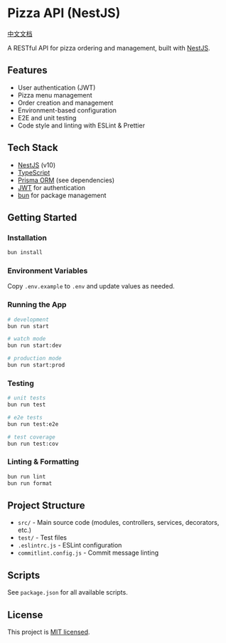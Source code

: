 # Pizza API (NestJS)

[中文文档](./README.zh-CN.md)

A RESTful API for pizza ordering and management, built with [NestJS](https://nestjs.com/).

## Features

- User authentication (JWT)
- Pizza menu management
- Order creation and management
- Environment-based configuration
- E2E and unit testing
- Code style and linting with ESLint & Prettier

## Tech Stack

- [NestJS](https://nestjs.com/) (v10)
- [TypeScript](https://www.typescriptlang.org/)
- [Prisma ORM](https://www.prisma.io/) (see dependencies)
- [JWT](https://jwt.io/) for authentication
- [bun](https://bun.sh/) for package management

## Getting Started

### Installation

```bash
bun install
```

### Environment Variables

Copy `.env.example` to `.env` and update values as needed.

### Running the App

```bash
# development
bun run start

# watch mode
bun run start:dev

# production mode
bun run start:prod
```

### Testing

```bash
# unit tests
bun run test

# e2e tests
bun run test:e2e

# test coverage
bun run test:cov
```

### Linting & Formatting

```bash
bun run lint
bun run format
```

## Project Structure

- `src/` - Main source code (modules, controllers, services, decorators, etc.)
- `test/` - Test files
- `.eslintrc.js` - ESLint configuration
- `commitlint.config.js` - Commit message linting

## Scripts

See `package.json` for all available scripts.

## License

This project is [MIT licensed](LICENSE).
